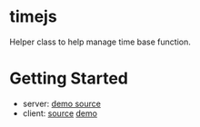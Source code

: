 # timejs
Helper class to help manage time base function.

# Getting Started
- server: [demo source](https://github.com/niradler/timejs/blob/master/examples.js)
- client: [source](https://github.com/niradler/timejs/blob/master/index.html) [demo](https://niradler.github.io/timejs/)
